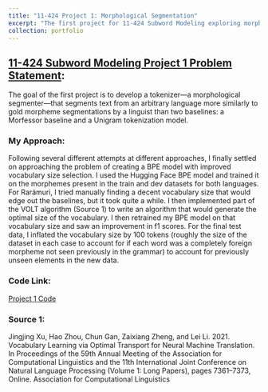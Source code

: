 ```yaml
---
title: "11-424 Project 1: Morphological Segmentation"
excerpt: "The first project for 11-424 Subword Modeling exploring morphological segmentation."
collection: portfolio
---
```


## [11-424 Subword Modeling Project 1 Problem Statement](https://dmort27.github.io/subwordmodeling/assignments/project1.html): 

The goal of the first project is to develop a tokenizer—a morphological segmenter—that segments text from an arbitrary language more similarly to gold morpheme segmentations by a linguist than two baselines: a Morfessor baseline and a Unigram tokenization model.

### My Approach: 
Following several different attempts at different approaches, I finally settled on approaching the problem of creating a BPE model with improved vocabulary size selection. I used the Hugging Face BPE model and trained it on the morphemes present in the train and dev datasets for both languages. For Rarámuri, I tried manually finding a decent vocabulary size that would edge out the baselines, but it took quite a while. I then implemented part of the VOLT algorithm (Source 1) to write an algorithm that would generate the optimal size of the vocabulary. I then retrained my BPE model on that vocabulary size and saw an improvement in f1 scores. For the final test data, I inflated the vocabulary size by 100 tokens (roughly the size of the dataset in each case to account for if each word was a completely foreign morpheme not seen previously in the grammar) to account for previously unseen elements in the new data.

### Code Link: 
[Project 1 Code](https://colab.research.google.com/drive/18nEe8y3mJJCR434kKRWRegPrw7_eVQzM?usp=sharing)  

### Source 1: 
Jingjing Xu, Hao Zhou, Chun Gan, Zaixiang Zheng, and Lei Li. 2021. Vocabulary Learning via Optimal Transport for Neural Machine Translation. In Proceedings of the 59th Annual Meeting of the Association for Computational Linguistics and the 11th International Joint Conference on Natural Language Processing (Volume 1: Long Papers), pages 7361–7373, Online. Association for Computational Linguistics
